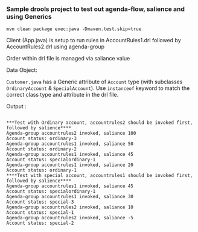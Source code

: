 ###	Sample drools project to test out agenda-flow, salience and using Generics


	mvn clean package exec:java -Dmaven.test.skip=true

Client (App.java) is setup to run rules in AccountRules1.drl followed by AccountRules2.drl using agenda-group

Order within drl file is managed via saliance value

Data Object:

`Customer.java` has a Generic attribute of `Account` type (with subclasses `OrdinaryAccount` & `SpecialAccount`). Use `instanceof` keyword to match the correct class type and attribute in the drl file.

Output :

```

***Test with Ordinary account, accountrules2 should be invoked first, followed by salience****
Agenda-group accountrules2 invoked, saliance 100
Account status: ordinary-3
Agenda-group accountrules1 invoked, saliance 50
Account status: ordinary-2
Agenda-group accountrules1 invoked, saliance 45 
Account status: specialordinary-1
Agenda-group accountrules1 invoked, saliance 20
Account status: ordinary-1
****Test with special account, accountrules1 should be invoked first, followed by salience****
Agenda-group accountrules1 invoked, saliance 45 
Account status: specialordinary-1
Agenda-group accountrules1 invoked, saliance 30
Account status: special-3
Agenda-group accountrules2 invoked, saliance 10
Account status: special-1
Agenda-group accountrules2 invoked, saliance -5
Account status: special-2

```
